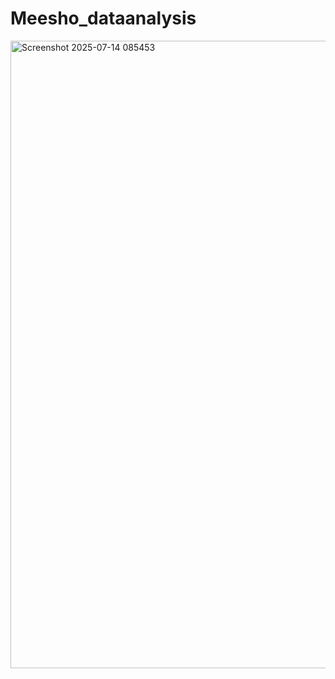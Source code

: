 # Meesho_dataanalysis

<img width="1805" height="1004" alt="Screenshot 2025-07-14 085453" src="https://github.com/user-attachments/assets/210e171d-e739-4468-b0f2-fcb26cf7a670" />


